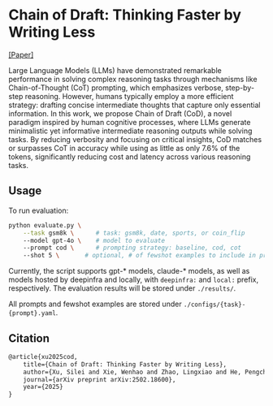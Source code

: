 # Chain of Draft: Thinking Faster by Writing Less
[[Paper]](https://arxiv.org/abs/2502.18600)

Large Language Models (LLMs) have demonstrated remarkable performance in solving complex reasoning tasks through mechanisms like Chain-of-Thought (CoT) prompting, which emphasizes verbose, step-by-step reasoning. 
However, humans typically employ a more efficient strategy: drafting concise intermediate thoughts that capture only essential information. 
In this work, we propose Chain of Draft (CoD), a novel paradigm inspired by human cognitive processes, where LLMs generate minimalistic yet informative intermediate reasoning outputs while solving tasks. 
By reducing verbosity and focusing on critical insights, CoD matches or surpasses CoT in accuracy while using as little as only 7.6% of the tokens, significantly reducing cost and latency across various reasoning tasks.


## Usage
To run evaluation:
```bash
python evaluate.py \
    --task gsm8k \      # task: gsm8k, date, sports, or coin_flip
    --model gpt-4o \    # model to evaluate
    --prompt cod \      # prompting strategy: baseline, cod, cot 
    --shot 5 \       # optional, # of fewshot examples to include in prompt, include all examples by default if omitted
```
Currently, the script supports gpt-* models, claude-* models, as well as models hosted by deepinfra and locally, with `deepinfra:` and `local:` prefix, respectively.
The evaluation results will be stored under `./results/`.

All prompts and fewshot examples are stored under `./configs/{task}-{prompt}.yaml`. 

## Citation
```latex
@article{xu2025cod,
    title={Chain of Draft: Thinking Faster by Writing Less},
    author={Xu, Silei and Xie, Wenhao and Zhao, Lingxiao and He, Pengcheng},
    journal={arXiv preprint arXiv:2502.18600},
    year={2025}
}
```
